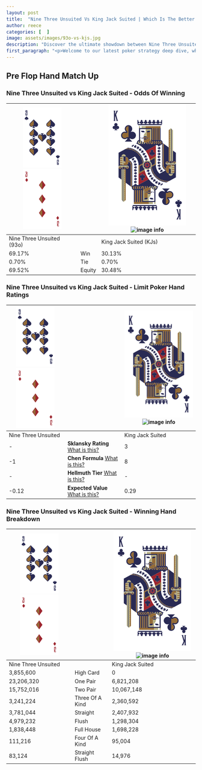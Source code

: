 ```yaml
---
layout: post
title:  "Nine Three Unsuited Vs King Jack Suited | Which Is The Better Hand In Poker? A Complete Guide"
author: reece
categories: [  ]
image: assets/images/93o-vs-kjs.jpg
description: "Discover the ultimate showdown between Nine Three Unsuited and King Jack Suited in poker! Uncover the odds, strategies, and scenarios where one hand triumphs over the other. Get ready to up your poker game with this thrilling analysis."
first_paragraph: "<p>Welcome to our latest poker strategy deep dive, where we're pitting two distinct hands against each other in a high-stakes showdown: Nine Three Unsuited vs King Jack Suited.</p><p>In the dynamic world of poker, every decision counts, and knowing which hand holds the upper hand is key to your success at the table.</p><p>In this article, we'll dissect these two hands, explore the scenarios where one dominates the other, and equip you with the knowledge to make strategic choices that can tip the odds in your favor.</p><p>Get ready to unravel the intriguing dynamics of these poker hands and elevate your game to new heights.</p>"
---
```




[comment]: # (sp0)

## Pre Flop Hand Match Up

<div class="table hand-ratings" markdown="1"> 



### Nine Three Unsuited vs King Jack Suited - Odds Of Winning


    
| ![image info](assets/images/hand1/9.png) ![image info](assets/images/hand1/3o.png) |  | ![image info](assets/images/hand2/K.png) ![image info](assets/images/hand2/Js.png) |
| -------- | -------- | -------- |
| Nine Three Unsuited (93o) |  | King Jack Suited (KJs) |
| 69.17% | Win | 30.13% |
| 0.70% | Tie | 0.70% |
| 69.52% | Equity | 30.48% |




[comment]: # (sp1)



### Nine Three Unsuited vs King Jack Suited - Limit Poker Hand Ratings


    
| ![image info](assets/images/hand1/9.png) ![image info](assets/images/hand1/3o.png) |  | ![image info](assets/images/hand2/K.png) ![image info](assets/images/hand2/Js.png) |
| -------- | -------- | -------- |
| Nine Three Unsuited |  | King Jack Suited |
| - | **Sklansky Rating** [What is this?](/sklansky-rating-explained) | 3 |
| -1 | **Chen Formula** [What is this?](/chen-formula-explained) | 8 |
| - | **Hellmuth Tier** [What is this?](/Hellmuth-tier-explained) | - |
| -0.12 | **Expected Value** [What is this?](/expected-value-explained) | 0.29 |




[comment]: # (sp2)



### Nine Three Unsuited vs King Jack Suited - Winning Hand Breakdown


    
| ![image info](assets/images/hand1/9.png) ![image info](assets/images/hand1/3o.png) |  | ![image info](assets/images/hand2/K.png) ![image info](assets/images/hand2/Js.png) |
| -------- | -------- | -------- |
| Nine Three Unsuited |  | King Jack Suited |
| 3,855,600 | High Card | 0 |
| 23,206,320 | One Pair | 6,821,208 |
| 15,752,016 | Two Pair | 10,067,148 |
| 3,241,224 | Three Of A Kind | 2,360,592 |
| 3,781,044 | Straight | 2,407,932 |
| 4,979,232 | Flush | 1,298,304 |
| 1,838,448 | Full House | 1,698,228 |
| 111,216 | Four Of A Kind | 95,004 |
| 83,124 | Straight Flush | 14,976 |




[comment]: # (sp3)



</div>

[comment]: # (sp4)



[comment]: # (sp5)

